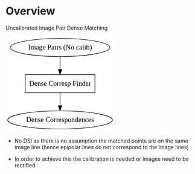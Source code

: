 
# Overview 

Uncalibrated Image Pair Dense Matching 

![Uncalibrated Image Pair Matching1](uncalibrated_image_pair_matching1.png)

- No DSI as there is no assumption the matched points are on the same image line (hence epipolar lines do not correspond to the image lines)

- In order to achieve this the calibration is needed or images need to be rectified 
